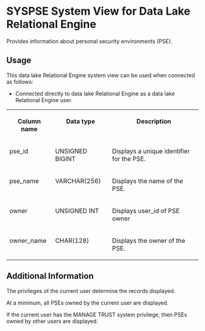 <!-- loioe009d26b16a9460b9bb87f92c844c334 -->

# SYSPSE System View for Data Lake Relational Engine

Provides information about personal security environments \(PSE\).



<a name="loioe009d26b16a9460b9bb87f92c844c334__section_v1w_qbq_b4b"/>

## Usage

This data lake Relational Engine system view can be used when connected as follows:

-   Connected directly to data lake Relational Engine as a data lake Relational Engine user.




<table>
<tr>
<th valign="top">

Column name

</th>
<th valign="top">

Data type

</th>
<th valign="top">

Description

</th>
</tr>
<tr>
<td valign="top">

pse\_id

</td>
<td valign="top">

UNSIGNED BIGINT

</td>
<td valign="top">

Displays a unique identifier for the PSE.

</td>
</tr>
<tr>
<td valign="top">

pse\_name

</td>
<td valign="top">

VARCHAR\(256\)

</td>
<td valign="top">

Displays the name of the PSE.

</td>
</tr>
<tr>
<td valign="top">

owner

</td>
<td valign="top">

UNSIGNED INT

</td>
<td valign="top">

Displays user\_id of PSE owner

</td>
</tr>
<tr>
<td valign="top">

owner\_name

</td>
<td valign="top">

CHAR\(128\)

</td>
<td valign="top">

Displays the owner of the PSE.

</td>
</tr>
</table>



<a name="loioe009d26b16a9460b9bb87f92c844c334__SYSPSE_additional1"/>

## Additional Information

The privileges of the current user determine the records displayed.

At a minimum, all PSEs owned by the current user are displayed.

If the current user has the MANAGE TRUST system privilege, then PSEs owned by other users are displayed.

